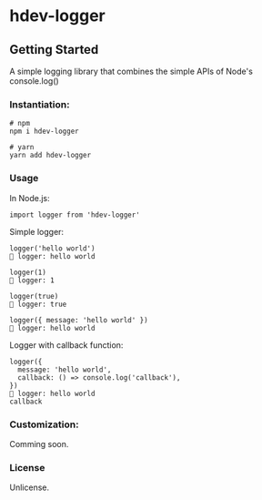 # hdev-logger

## Getting Started

A simple logging library that combines the simple APIs of Node's console.log()

### Instantiation:

    # npm
    npm i hdev-logger

    # yarn
    yarn add hdev-logger

### Usage

In Node.js:

    import logger from 'hdev-logger'

Simple logger:

    logger('hello world')
    🚀 logger: hello world

    logger(1)
    🚀 logger: 1

    logger(true)
    🚀 logger: true

    logger({ message: 'hello world' })
    🚀 logger: hello world

Logger with callback function:

    logger({
      message: 'hello world',
      callback: () => console.log('callback'),
    })
    🚀 logger: hello world
    callback

### Customization:

Comming soon.

### License

<!-- [MIT](https://choosealicense.com/licenses/mit/) license -->

Unlicense.
